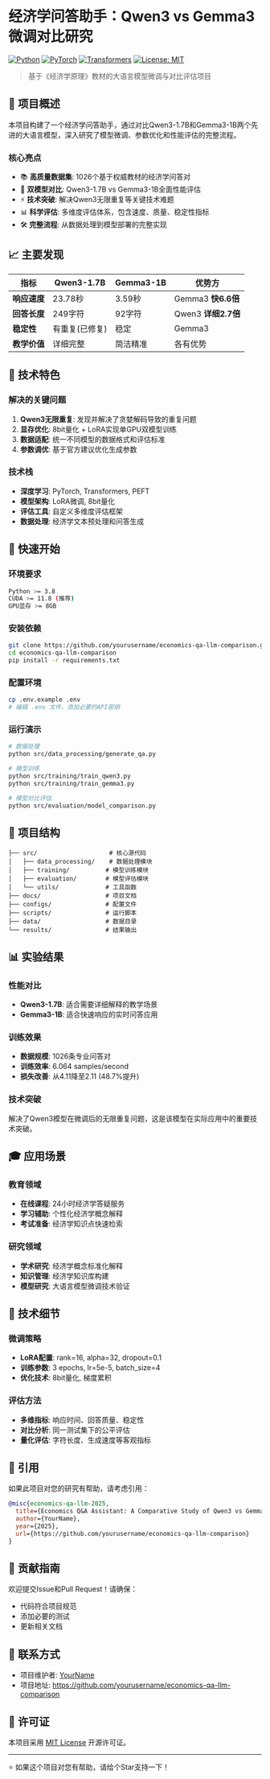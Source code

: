 # 经济学问答助手：Qwen3 vs Gemma3 微调对比研究

[![Python](https://img.shields.io/badge/Python-3.8+-blue.svg)](https://www.python.org/downloads/)
[![PyTorch](https://img.shields.io/badge/PyTorch-2.0+-red.svg)](https://pytorch.org/)
[![Transformers](https://img.shields.io/badge/🤗%20Transformers-4.51+-yellow.svg)](https://huggingface.co/transformers/)
[![License: MIT](https://img.shields.io/badge/License-MIT-green.svg)](https://opensource.org/licenses/MIT)

> 基于《经济学原理》教材的大语言模型微调与对比评估项目

## 🎯 项目概述

本项目构建了一个经济学问答助手，通过对比Qwen3-1.7B和Gemma3-1B两个先进的大语言模型，深入研究了模型微调、参数优化和性能评估的完整流程。

### 核心亮点
- 📚 **高质量数据集**: 1026个基于权威教材的经济学问答对
- 🤖 **双模型对比**: Qwen3-1.7B vs Gemma3-1B全面性能评估
- ⚡ **技术突破**: 解决Qwen3无限重复等关键技术难题
- 📊 **科学评估**: 多维度评估体系，包含速度、质量、稳定性指标
- 🛠️ **完整流程**: 从数据处理到模型部署的完整实现

## 📈 主要发现

| 指标 | Qwen3-1.7B | Gemma3-1B | 优势方 |
|------|------------|-----------|--------|
| **响应速度** | 23.78秒 | 3.59秒 | Gemma3 **快6.6倍** |
| **回答长度** | 249字符 | 92字符 | Qwen3 **详细2.7倍** |
| **稳定性** | 有重复(已修复) | 稳定 | Gemma3 |
| **教学价值** | 详细完整 | 简洁精准 | 各有优势 |

## 🔧 技术特色

### 解决的关键问题
1. **Qwen3无限重复**: 发现并解决了贪婪解码导致的重复问题
2. **显存优化**: 8bit量化 + LoRA实现单GPU双模型训练
3. **数据适配**: 统一不同模型的数据格式和评估标准
4. **参数调优**: 基于官方建议优化生成参数

### 技术栈
- **深度学习**: PyTorch, Transformers, PEFT
- **模型架构**: LoRA微调, 8bit量化
- **评估工具**: 自定义多维度评估框架
- **数据处理**: 经济学文本预处理和问答生成

## 🚀 快速开始

### 环境要求
```bash
Python >= 3.8
CUDA >= 11.8 (推荐)
GPU显存 >= 8GB
```

### 安装依赖
```bash
git clone https://github.com/yourusername/economics-qa-llm-comparison.git
cd economics-qa-llm-comparison
pip install -r requirements.txt
```

### 配置环境
```bash
cp .env.example .env
# 编辑 .env 文件，添加必要的API密钥
```

### 运行演示
```bash
# 数据处理
python src/data_processing/generate_qa.py

# 模型训练
python src/training/train_qwen3.py
python src/training/train_gemma3.py

# 模型对比评估
python src/evaluation/model_comparison.py
```

## 📁 项目结构

```
├── src/                    # 核心源代码
│   ├── data_processing/    # 数据处理模块
│   ├── training/          # 模型训练模块
│   ├── evaluation/        # 模型评估模块
│   └── utils/             # 工具函数
├── docs/                  # 项目文档
├── configs/               # 配置文件
├── scripts/               # 运行脚本
├── data/                  # 数据目录
└── results/               # 结果输出
```

## 📊 实验结果

### 性能对比
- **Qwen3-1.7B**: 适合需要详细解释的教学场景
- **Gemma3-1B**: 适合快速响应的实时问答应用

### 训练效果
- **数据规模**: 1026条专业问答对
- **训练效率**: 6.064 samples/second
- **损失改善**: 从4.11降至2.11 (48.7%提升)

### 技术突破
解决了Qwen3模型在微调后的无限重复问题，这是该模型在实际应用中的重要技术突破。

## 🎓 应用场景

### 教育领域
- **在线课程**: 24小时经济学答疑服务
- **学习辅助**: 个性化经济学概念解释
- **考试准备**: 经济学知识点快速检索

### 研究领域
- **学术研究**: 经济学概念标准化解释
- **知识管理**: 经济学知识库构建
- **模型研究**: 大语言模型微调技术验证

## 🔬 技术细节

### 微调策略
- **LoRA配置**: rank=16, alpha=32, dropout=0.1
- **训练参数**: 3 epochs, lr=5e-5, batch_size=4
- **优化技术**: 8bit量化, 梯度累积

### 评估方法
- **多维指标**: 响应时间、回答质量、稳定性
- **对比分析**: 同一测试集下的公平评估
- **量化评估**: 字符长度、生成速度等客观指标

## 📄 引用

如果此项目对您的研究有帮助，请考虑引用：

```bibtex
@misc{economics-qa-llm-2025,
  title={Economics Q&A Assistant: A Comparative Study of Qwen3 vs Gemma3 Fine-tuning},
  author={YourName},
  year={2025},
  url={https://github.com/yourusername/economics-qa-llm-comparison}
}
```

## 🤝 贡献指南

欢迎提交Issue和Pull Request！请确保：
- 代码符合项目规范
- 添加必要的测试
- 更新相关文档

## 📧 联系方式

- 项目维护者: [YourName](mailto:your.email@example.com)
- 项目地址: https://github.com/yourusername/economics-qa-llm-comparison

## 📜 许可证

本项目采用 [MIT License](LICENSE) 开源许可证。

---

⭐ 如果这个项目对您有帮助，请给个Star支持一下！ 